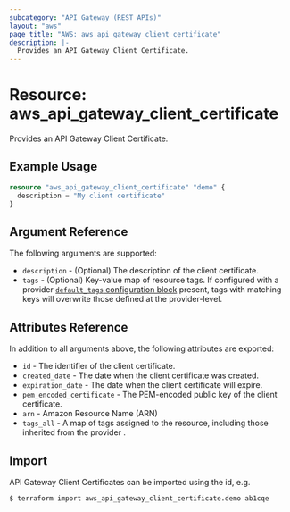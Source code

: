 ```yaml
---
subcategory: "API Gateway (REST APIs)"
layout: "aws"
page_title: "AWS: aws_api_gateway_client_certificate"
description: |-
  Provides an API Gateway Client Certificate.
---
```


# Resource: aws_api_gateway_client_certificate

Provides an API Gateway Client Certificate.

## Example Usage

```terraform
resource "aws_api_gateway_client_certificate" "demo" {
  description = "My client certificate"
}
```

## Argument Reference

The following arguments are supported:

* `description` - (Optional) The description of the client certificate.
* `tags` - (Optional) Key-value map of resource tags. If configured with a provider [`default_tags` configuration block](/docs/providers/aws/index.html#default_tags-configuration-block) present, tags with matching keys will overwrite those defined at the provider-level.

## Attributes Reference

In addition to all arguments above, the following attributes are exported:

* `id` - The identifier of the client certificate.
* `created_date` - The date when the client certificate was created.
* `expiration_date` - The date when the client certificate will expire.
* `pem_encoded_certificate` - The PEM-encoded public key of the client certificate.
* `arn` - Amazon Resource Name (ARN)
* `tags_all` - A map of tags assigned to the resource, including those inherited from the provider .

## Import

API Gateway Client Certificates can be imported using the id, e.g.

```
$ terraform import aws_api_gateway_client_certificate.demo ab1cqe
```
